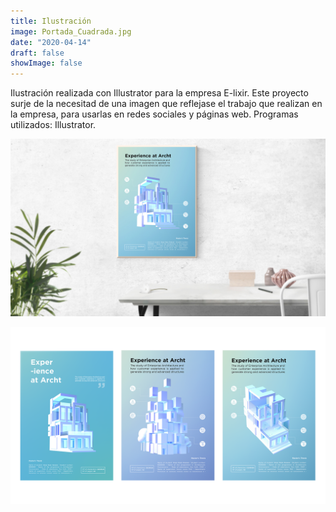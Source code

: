 ```yaml
---
title: Ilustración
image: Portada_Cuadrada.jpg
date: "2020-04-14"
draft: false
showImage: false
---
```


Ilustración realizada con Illustrator para la empresa E-lixir. Este proyecto surje de la necesitad de una imagen que reflejase el trabajo que realizan en la empresa, para usarlas en redes sociales y páginas web. Programas utilizados: Illustrator.

![Diseño de portada](/images/Portada.jpg "Cover design")

![Bocetos](/images/Sketches.png "Bocetos")
